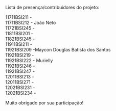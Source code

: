 Lista de presença/contribuidores do projeto:

11711BSI211 - <br/>
11711BSI212 - João Neto<br/>
11721BSI245 - <br/>
11811BSI201 - <br/>
11821BSI245 - <br/>
11911BSI211 - <br/>
11921BSI209 -Maycon Douglas Batista dos Santos <br/>
11921BSI219 - <br/>
11921BSI222 - Murielly<br/>
11921BSI246 - <br/>
11921BSI247 - <br/>
12011BSI213 - <br/>
12011BSI271 - <br/>
12021BSI231 - <br/>
12021BSI234 - <br/>

Muito obrigado por sua participação!

